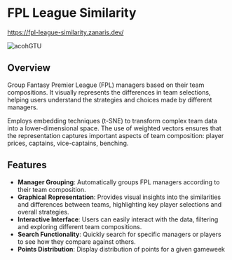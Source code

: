 # FPL League Similarity

https://fpl-league-similarity.zanaris.dev/

![acohGTU](https://github.com/user-attachments/assets/039aaff7-2958-47cb-841d-5397b68c2099)

## Overview

Group Fantasy Premier League (FPL) managers based on their team compositions. It visually represents the differences in team selections, helping users understand the strategies and choices made by different managers.

Employs embedding techniques (t-SNE) to transform complex team data into a lower-dimensional space. The use of weighted vectors ensures that the representation captures important aspects of team composition: player prices, captains, vice-captains, benching. 

## Features

- **Manager Grouping**: Automatically groups FPL managers according to their team composition.
- **Graphical Representation**: Provides visual insights into the similarities and differences between teams, highlighting key player selections and overall strategies.
- **Interactive Interface**: Users can easily interact with the data, filtering and exploring different team compositions.
- **Search Functionality**: Quickly search for specific managers or players to see how they compare against others.
- **Points Distribution**: Display distribution of points for a given gameweek

